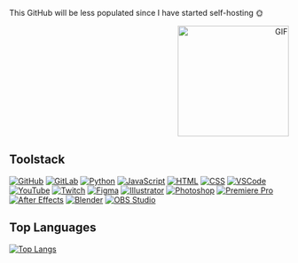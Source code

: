 This GitHub will be less populated since I have started self-hosting 🌞

<p align="right">
  <img src="https://github.com/user-attachments/assets/0f9ab723-557e-47ff-b42f-530ce5229fd5" alt="GIF" width="200">
</p>
<h2> Toolstack </h2>

[![GitHub](https://img.shields.io/badge/GitHub-0D1117?style=for-the-badge&logo=GitHub&logoColor=white)](https://github.com)
[![GitLab](https://img.shields.io/badge/GitLab-0D1117?style=for-the-badge&logo=GitLab&logoColor=white)](https://gitlab.com)
[![Python](https://img.shields.io/badge/Python-0D1117?style=for-the-badge&logo=Python&logoColor=white)](https://www.python.org)
[![JavaScript](https://img.shields.io/badge/JavaScript-0D1117?style=for-the-badge&logo=JavaScript&logoColor=white)](https://developer.mozilla.org/en-US/docs/Web/JavaScript)
[![HTML](https://img.shields.io/badge/HTML-0D1117?style=for-the-badge&logo=HTML5&logoColor=white)](https://developer.mozilla.org/en-US/docs/Web/HTML)
[![CSS](https://img.shields.io/badge/CSS-0D1117?style=for-the-badge&logo=CSS3&logoColor=white)](https://developer.mozilla.org/en-US/docs/Web/CSS)
[![VSCode](https://img.shields.io/badge/VSCode-0D1117?style=for-the-badge&logo=Visual-Studio-Code&logoColor=white)](https://code.visualstudio.com)
[![YouTube](https://img.shields.io/badge/YouTube-0D1117?style=for-the-badge&logo=YouTube&logoColor=white)](https://www.youtube.com)
[![Twitch](https://img.shields.io/badge/Twitch-0D1117?style=for-the-badge&logo=Twitch&logoColor=white)](https://www.twitch.tv)
[![Figma](https://img.shields.io/badge/Figma-0D1117?style=for-the-badge&logo=Figma&logoColor=white)](https://www.figma.com)
[![Illustrator](https://img.shields.io/badge/Illustrator-0D1117?style=for-the-badge&logo=AdobeIllustrator&logoColor=white)](https://www.adobe.com/products/illustrator.html)
[![Photoshop](https://img.shields.io/badge/Photoshop-0D1117?style=for-the-badge&logo=AdobePhotoshop&logoColor=white)](https://www.adobe.com/products/photoshop.html)
[![Premiere Pro](https://img.shields.io/badge/Premiere_Pro-0D1117?style=for-the-badge&logo=AdobePremierePro&logoColor=white)](https://www.adobe.com/products/premiere.html)
[![After Effects](https://img.shields.io/badge/After_Effects-0D1117?style=for-the-badge&logo=AdobeAfterEffects&logoColor=white)](https://www.adobe.com/products/aftereffects.html)
[![Blender](https://img.shields.io/badge/Blender-0D1117?style=for-the-badge&logo=Blender&logoColor=white)](https://www.blender.org)
[![OBS Studio](https://img.shields.io/badge/OBS_Studio-0D1117?style=for-the-badge&logo=OBS-Studio&logoColor=white)](https://obsproject.com)

<h2> Top Languages </h2>

[![Top Langs](https://github-readme-stats.vercel.app/api/top-langs/?username=nicholasiliou&layout=compact&hide_border=true&theme=transparent&hide_title=true&card_width=1000)](https://github.com/nicholasiliou/github-readme-stats)
